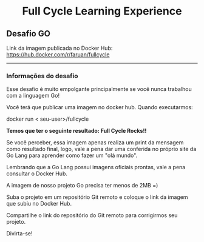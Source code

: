 # <center>**Full Cycle Learning Experience**</center>

## **Desafio GO**

Link da imagem publicada no Docker Hub: https://hub.docker.com/r/faruan/fullcycle

---

### **Informações do desafio**

Esse desafio é muito empolgante principalmente se você nunca trabalhou com a linguagem Go!


Você terá que publicar uma imagem no docker hub. Quando executarmos:


docker run < seu-user>/fullcycle


**Temos que ter o seguinte resultado: Full Cycle Rocks!!**


Se você perceber, essa imagem apenas realiza um print da mensagem como resultado final, logo,
vale a pena dar uma conferida no próprio site da Go Lang para aprender como fazer um "olá mundo".


Lembrando que a Go Lang possui imagens oficiais prontas, vale a pena consultar o Docker Hub.

A imagem de nosso projeto Go precisa ter menos de 2MB =)


Suba o projeto em um repositório Git remoto e coloque o link da imagem que subiu no Docker Hub.


Compartilhe o link do repositório do Git remoto para corrigirmos seu projeto.


Divirta-se!